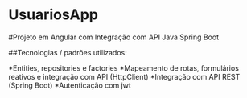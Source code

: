 # UsuariosApp
#Projeto em Angular com Integração com API Java Spring Boot

##Tecnologias / padrões utilizados:

*Entities, repositories e factories
*Mapeamento de rotas, formulários reativos e integração com API (HttpClient)
*Integração com API REST (Spring Boot)
*Autenticação com jwt